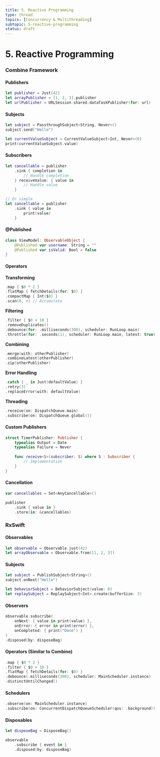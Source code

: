 ```yaml
---
title: 5. Reactive Programming
type: thread
topics: [Concurrency & Multithreading]
subtopic: 5-reactive-programming
status: draft
---
```


# 5. Reactive Programming


### Combine Framework

#### Publishers
```swift
let publisher = Just(42)
let arrayPublisher = [1, 2, 3].publisher
let urlPublisher = URLSession.shared.dataTaskPublisher(for: url)
```

#### Subjects
```swift
let subject = PassthroughSubject<String, Never>()
subject.send("Hello")

let currentValueSubject = CurrentValueSubject<Int, Never>(0)
print(currentValueSubject.value)
```

#### Subscribers
```swift
let cancellable = publisher
    .sink { completion in
        // Handle completion
    } receiveValue: { value in
        // Handle value
    }

// Or simple
let cancellable = publisher
    .sink { value in
        print(value)
    }
```

#### @Published
```swift
class ViewModel: ObservableObject {
    @Published var username: String = ""
    @Published var isValid: Bool = false
}
```

#### Operators

**Transforming**
```swift
.map { $0 * 2 }
.flatMap { fetchDetails(for: $0) }
.compactMap { Int($0) }
.scan(0, +) // Accumulate
```

**Filtering**
```swift
.filter { $0 > 10 }
.removeDuplicates()
.debounce(for: .milliseconds(300), scheduler: RunLoop.main)
.throttle(for: .seconds(1), scheduler: RunLoop.main, latest: true)
```

**Combining**
```swift
.merge(with: otherPublisher)
.combineLatest(otherPublisher)
.zip(otherPublisher)
```

**Error Handling**
```swift
.catch { _ in Just(defaultValue) }
.retry(3)
.replaceError(with: defaultValue)
```

**Threading**
```swift
.receive(on: DispatchQueue.main)
.subscribe(on: DispatchQueue.global())
```

#### Custom Publishers
```swift
struct TimerPublisher: Publisher {
    typealias Output = Date
    typealias Failure = Never
    
    func receive<S>(subscriber: S) where S : Subscriber {
        // Implementation
    }
}
```

#### Cancellation
```swift
var cancellables = Set<AnyCancellable>()

publisher
    .sink { value in }
    .store(in: &cancellables)
```

### RxSwift

#### Observables
```swift
let observable = Observable.just(42)
let arrayObservable = Observable.from([1, 2, 3])
```

#### Subjects
```swift
let subject = PublishSubject<String>()
subject.onNext("Hello")

let behaviorSubject = BehaviorSubject(value: 0)
let replaySubject = ReplaySubject<Int>.create(bufferSize: 3)
```

#### Observers
```swift
observable.subscribe(
    onNext: { value in print(value) },
    onError: { error in print(error) },
    onCompleted: { print("Done") }
)
.disposed(by: disposeBag)
```

#### Operators (Similar to Combine)
```swift
.map { $0 * 2 }
.filter { $0 > 10 }
.flatMap { fetchDetails(for: $0) }
.debounce(.milliseconds(300), scheduler: MainScheduler.instance)
.distinctUntilChanged()
```

#### Schedulers
```swift
.observe(on: MainScheduler.instance)
.subscribe(on: ConcurrentDispatchQueueScheduler(qos: .background))
```

#### Disposables
```swift
let disposeBag = DisposeBag()

observable
    .subscribe { event in }
    .disposed(by: disposeBag)
```

